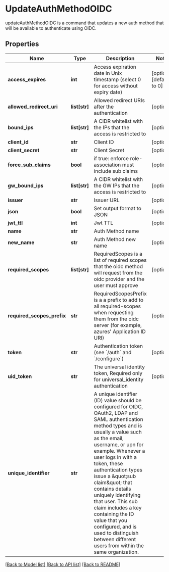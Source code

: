 # UpdateAuthMethodOIDC

updateAuthMethodOIDC is a command that updates a new auth method that will be available to authenticate using OIDC.
## Properties
Name | Type | Description | Notes
------------ | ------------- | ------------- | -------------
**access_expires** | **int** | Access expiration date in Unix timestamp (select 0 for access without expiry date) | [optional] [default to 0]
**allowed_redirect_uri** | **list[str]** | Allowed redirect URIs after the authentication | [optional] 
**bound_ips** | **list[str]** | A CIDR whitelist with the IPs that the access is restricted to | [optional] 
**client_id** | **str** | Client ID | [optional] 
**client_secret** | **str** | Client Secret | [optional] 
**force_sub_claims** | **bool** | if true: enforce role-association must include sub claims | [optional] 
**gw_bound_ips** | **list[str]** | A CIDR whitelist with the GW IPs that the access is restricted to | [optional] 
**issuer** | **str** | Issuer URL | [optional] 
**json** | **bool** | Set output format to JSON | [optional] 
**jwt_ttl** | **int** | Jwt TTL | [optional] 
**name** | **str** | Auth Method name | 
**new_name** | **str** | Auth Method new name | [optional] 
**required_scopes** | **list[str]** | RequiredScopes is a list of required scopes that the oidc method will request from the oidc provider and the user must approve | [optional] 
**required_scopes_prefix** | **str** | RequiredScopesPrefix is a a prefix to add to all required-scopes when requesting them from the oidc server (for example, azures&#39; Application ID URI) | [optional] 
**token** | **str** | Authentication token (see &#x60;/auth&#x60; and &#x60;/configure&#x60;) | [optional] 
**uid_token** | **str** | The universal identity token, Required only for universal_identity authentication | [optional] 
**unique_identifier** | **str** | A unique identifier (ID) value should be configured for OIDC, OAuth2, LDAP and SAML authentication method types and is usually a value such as the email, username, or upn for example. Whenever a user logs in with a token, these authentication types issue a \&quot;sub claim\&quot; that contains details uniquely identifying that user. This sub claim includes a key containing the ID value that you configured, and is used to distinguish between different users from within the same organization. | 

[[Back to Model list]](../README.md#documentation-for-models) [[Back to API list]](../README.md#documentation-for-api-endpoints) [[Back to README]](../README.md)


